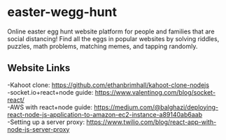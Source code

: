# easter-wegg-hunt
Online easter egg hunt website platform for people and families that are social distancing! Find all the eggs in popular websites by solving riddles, puzzles, math problems, matching memes, and tapping randomly.

## Website Links
-Kahoot clone: https://github.com/ethanbrimhall/kahoot-clone-nodejs<br />
-socket.io+react+node guide: https://www.valentinog.com/blog/socket-react/<br />
-AWS with react+node guide: https://medium.com/@balghazi/deploying-react-node-js-application-to-amazon-ec2-instance-a89140ab6aab<br />
-Setting up a server proxy: https://www.twilio.com/blog/react-app-with-node-js-server-proxy
